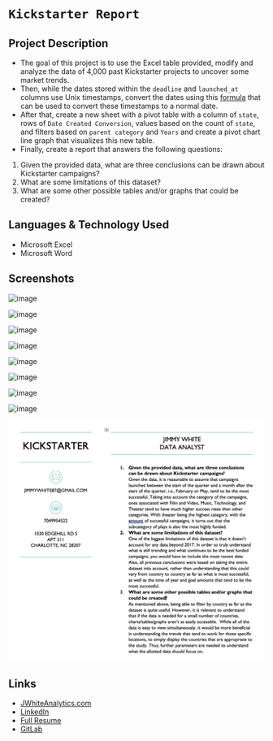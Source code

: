 # `Kickstarter Report`

## Project Description

-  The goal of this project is to use the Excel table provided, modify and analyze the data of 4,000 past Kickstarter projects to uncover some market trends.
- Then, while the dates stored within the `deadline` and `launched_at` columns use Unix timestamps, convert the dates using this [formula](https://www.extendoffice.com/documents/excel/2473-excel-timestamp-to-date.html) that can be used to convert these timestamps to a normal date.
- After that, create a new sheet with a pivot table with a column of `state`, rows of `Date Created Conversion`, values based on the count of `state`, and filters based on `parent category` and `Years` and create a pivot chart line graph that visualizes this new table.
- Finally, create a report that answers the following questions:

1. Given the provided data, what are three conclusions can be drawn about Kickstarter campaigns?
2. What are some limitations of this dataset?
3. What are some other possible tables and/or graphs that could be created?


## Languages & Technology Used

- Microsoft Excel
- Microsoft Word

## Screenshots
![image](/Images/FullTable.png)

![image](/Images/CategoryStats.png)

![image](/Images/SubcategoryStats.png)

![image](/Images/GoalsOutcomes.png)

![image](/Images/LaunchDateOutcomes.png)

![image](/Images/backers01.png)

![image](/Images/PercentageFundedFormat.png)

![image](/Images/DateConversion.png)

![image](/Images/screenshot.png)

## Links
- [JWhiteAnalytics.com](https://jwhiteanalytics.com)
- [LinkedIn](https://www.linkedin.com/in/jwhite1987)
- [Full Resume](https://jwhiteanalytics.com/JWhite%20DataAnalyst.pdf)
- [GitLab](https://gitlab.com/jimmywhite1987)
